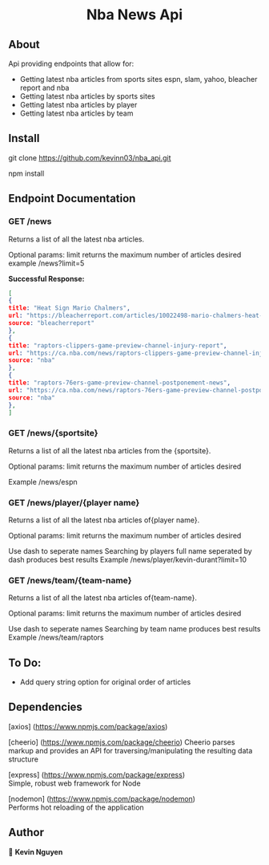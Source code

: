 <h1 align="center">Nba News Api</h1>

## About

Api  providing endpoints that allow for:

- Getting latest nba articles from sports sites espn, slam, yahoo, bleacher report and nba
- Getting latest nba articles by sports sites
- Getting latest nba articles by player
- Getting latest nba articles by team


## Install




git clone https://github.com/kevinn03/nba_api.git

npm install


## Endpoint Documentation


### GET /news

Returns a list of all the latest nba articles.


Optional params:
limit     returns the maximum number of articles desired
example   /news?limit=5

**Successful Response:**

````JSON
[
{
title: "Heat Sign Mario Chalmers",
url: "https://bleacherreport.com/articles/10022498-mario-chalmers-heat-agree-to-10-day-contract-won-2-championships-with-miami",
source: "bleacherreport"
},
{
title: "raptors-clippers-game-preview-channel-injury-report",
url: "https://ca.nba.com/news/raptors-clippers-game-preview-channel-injury-report/wd09hzt1cqa1160vk9qanglf2",
source: "nba"
},
{
title: "raptors-76ers-game-preview-channel-postponement-news",
url: "https://ca.nba.com/news/raptors-76ers-game-preview-channel-postponement-news/os7dkg8vx7ae1upt6z2w59g3b",
source: "nba"
},
]
````
### GET /news/{sportsite}

Returns a list of all the latest nba articles from the {sportsite}.

Optional params:
limit     returns the maximum number of articles desired

Example  /news/espn 

### GET /news/player/{player name}

Returns a list of all the latest nba articles of{player name}.


Optional params:
limit     returns the maximum number of articles desired

Use dash to seperate names
Searching by players full name seperated by dash produces best results
Example /news/player/kevin-durant?limit=10
        
        

### GET /news/team/{team-name}

Returns a list of all the latest nba articles of{team-name}.


Optional params:
limit     returns the maximum number of articles desired

Use dash to seperate names
Searching by team name produces best results
Example /news/team/raptors

## To Do:

- Add query string option for original order of articles

## Dependencies


[axios] (https://www.npmjs.com/package/axios)

[cheerio] (https://www.npmjs.com/package/cheerio)
Cheerio parses markup and provides an API for                                                                       traversing/manipulating the resulting data structure                        

[express] (https://www.npmjs.com/package/express)                     
Simple, robust web framework for Node            

[nodemon] (https://www.npmjs.com/package/nodemon)                     
Performs hot reloading of the application                                                                                    

## Author

👤 **Kevin Nguyen**

